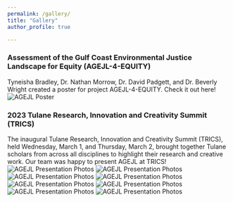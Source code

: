 ```yaml
---
permalink: /gallery/
title: "Gallery"
author_profile: true

---
```

### Assessment of the Gulf Coast Environmental Justice Landscape for Equity (AGEJL-4-EQUITY)
Tyneisha Bradley, Dr. Nathan Morrow, Dr. David Padgett, and Dr. Beverly Wright created a poster for project AGEJL-4-EQUITY. Check it out here!
![AGEJL Poster](https://jenna-messing.github.io/OSO-LoGiC/assets/poster.JPG)

### 2023 Tulane Research, Innovation and Creativity Summit (TRICS)
The inaugural Tulane Research, Innovation and Creativity Summit (TRICS), held Wednesday, March 1, and Thursday, March 2, brought together Tulane scholars from across all disciplines to highlight their research and creative work. Our team was happy to present AGEJL at TRICS!
![AGEJL Presentation Photos](https://jenna-messing.github.io/OSO-LoGiC/assets/aegjl_presentation_1.jpeg)
![AGEJL Presentation Photos](https://jenna-messing.github.io/OSO-LoGiC/assets/aegjl_presentation_2.jpeg)
![AGEJL Presentation Photos](https://jenna-messing.github.io/OSO-LoGiC/assets/aegjl_presentation_3.jpeg)
![AGEJL Presentation Photos](https://jenna-messing.github.io/OSO-LoGiC/assets/aegjl_presentation_4.jpeg)
![AGEJL Presentation Photos](https://jenna-messing.github.io/OSO-LoGiC/assets/aegjl_presentation_5.jpeg)
![AGEJL Presentation Photos](https://jenna-messing.github.io/OSO-LoGiC/assets/aegjl_presentation_6.jpeg)
![AGEJL Presentation Photos](https://jenna-messing.github.io/OSO-LoGiC/assets/aegjl_presentation_7.jpeg)
![AGEJL Presentation Photos](https://jenna-messing.github.io/OSO-LoGiC/assets/aegjl_presentation_8.jpeg)
